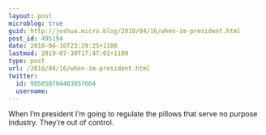 ```yaml
---
layout: post
microblog: true
guid: http://joshua.micro.blog/2018/04/16/when-im-president.html
post_id: 495194
date: 2018-04-16T23:29:25+1100
lastmod: 2019-07-30T17:47:01+1100
type: post
url: /2018/04/16/when-im-president.html
twitter:
  id: 985858794403057664
  username: 
---
```

When I’m president I’m going to regulate the pillows that serve no purpose industry. They’re out of control.
